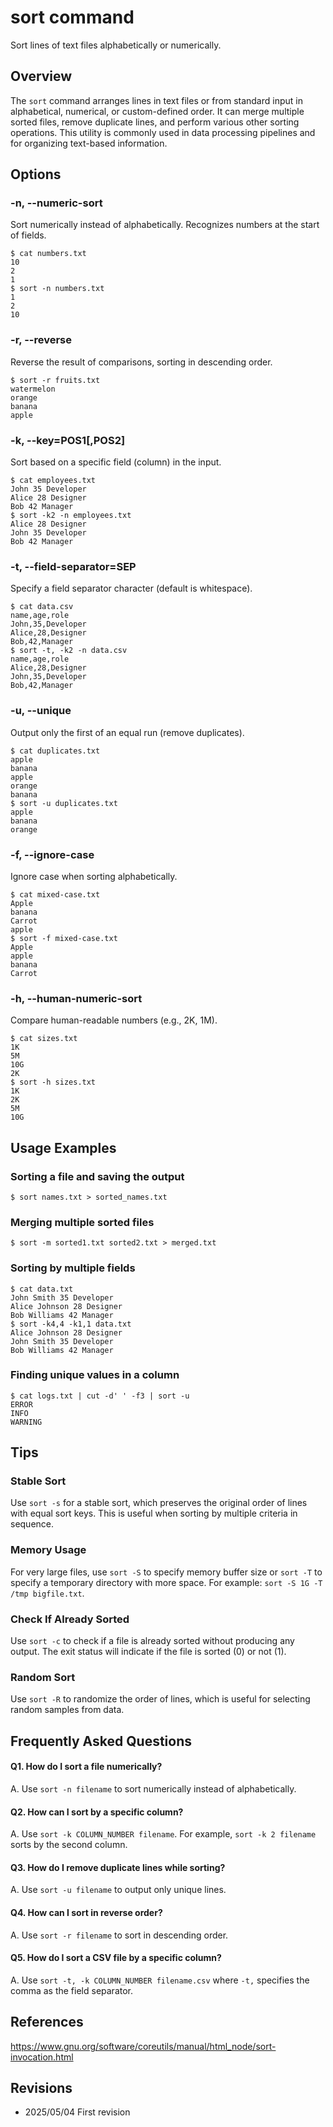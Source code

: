 # sort command

Sort lines of text files alphabetically or numerically.

## Overview

The `sort` command arranges lines in text files or from standard input in alphabetical, numerical, or custom-defined order. It can merge multiple sorted files, remove duplicate lines, and perform various other sorting operations. This utility is commonly used in data processing pipelines and for organizing text-based information.

## Options

### **-n, --numeric-sort**

Sort numerically instead of alphabetically. Recognizes numbers at the start of fields.

```console
$ cat numbers.txt
10
2
1
$ sort -n numbers.txt
1
2
10
```

### **-r, --reverse**

Reverse the result of comparisons, sorting in descending order.

```console
$ sort -r fruits.txt
watermelon
orange
banana
apple
```

### **-k, --key=POS1[,POS2]**

Sort based on a specific field (column) in the input.

```console
$ cat employees.txt
John 35 Developer
Alice 28 Designer
Bob 42 Manager
$ sort -k2 -n employees.txt
Alice 28 Designer
John 35 Developer
Bob 42 Manager
```

### **-t, --field-separator=SEP**

Specify a field separator character (default is whitespace).

```console
$ cat data.csv
name,age,role
John,35,Developer
Alice,28,Designer
Bob,42,Manager
$ sort -t, -k2 -n data.csv
name,age,role
Alice,28,Designer
John,35,Developer
Bob,42,Manager
```

### **-u, --unique**

Output only the first of an equal run (remove duplicates).

```console
$ cat duplicates.txt
apple
banana
apple
orange
banana
$ sort -u duplicates.txt
apple
banana
orange
```

### **-f, --ignore-case**

Ignore case when sorting alphabetically.

```console
$ cat mixed-case.txt
Apple
banana
Carrot
apple
$ sort -f mixed-case.txt
Apple
apple
banana
Carrot
```

### **-h, --human-numeric-sort**

Compare human-readable numbers (e.g., 2K, 1M).

```console
$ cat sizes.txt
1K
5M
10G
2K
$ sort -h sizes.txt
1K
2K
5M
10G
```

## Usage Examples

### Sorting a file and saving the output

```console
$ sort names.txt > sorted_names.txt
```

### Merging multiple sorted files

```console
$ sort -m sorted1.txt sorted2.txt > merged.txt
```

### Sorting by multiple fields

```console
$ cat data.txt
John Smith 35 Developer
Alice Johnson 28 Designer
Bob Williams 42 Manager
$ sort -k4,4 -k1,1 data.txt
Alice Johnson 28 Designer
John Smith 35 Developer
Bob Williams 42 Manager
```

### Finding unique values in a column

```console
$ cat logs.txt | cut -d' ' -f3 | sort -u
ERROR
INFO
WARNING
```

## Tips

### Stable Sort

Use `sort -s` for a stable sort, which preserves the original order of lines with equal sort keys. This is useful when sorting by multiple criteria in sequence.

### Memory Usage

For very large files, use `sort -S` to specify memory buffer size or `sort -T` to specify a temporary directory with more space. For example: `sort -S 1G -T /tmp bigfile.txt`.

### Check If Already Sorted

Use `sort -c` to check if a file is already sorted without producing any output. The exit status will indicate if the file is sorted (0) or not (1).

### Random Sort

Use `sort -R` to randomize the order of lines, which is useful for selecting random samples from data.

## Frequently Asked Questions

#### Q1. How do I sort a file numerically?
A. Use `sort -n filename` to sort numerically instead of alphabetically.

#### Q2. How can I sort by a specific column?
A. Use `sort -k COLUMN_NUMBER filename`. For example, `sort -k 2 filename` sorts by the second column.

#### Q3. How do I remove duplicate lines while sorting?
A. Use `sort -u filename` to output only unique lines.

#### Q4. How can I sort in reverse order?
A. Use `sort -r filename` to sort in descending order.

#### Q5. How do I sort a CSV file by a specific column?
A. Use `sort -t, -k COLUMN_NUMBER filename.csv` where `-t,` specifies the comma as the field separator.

## References

https://www.gnu.org/software/coreutils/manual/html_node/sort-invocation.html

## Revisions

- 2025/05/04 First revision